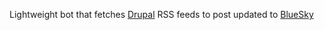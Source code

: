 Lightweight bot that fetches [Drupal](https://www.drupal.org) RSS feeds to post updated to [BlueSky](https://bsky.app)
